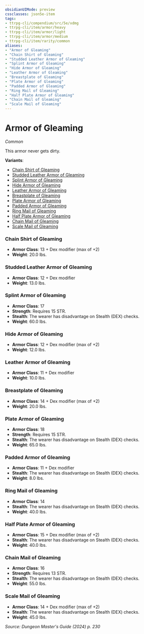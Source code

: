 ```yaml
---
obsidianUIMode: preview
cssclasses: json5e-item
tags:
- ttrpg-cli/compendium/src/5e/xdmg
- ttrpg-cli/item/armor/heavy
- ttrpg-cli/item/armor/light
- ttrpg-cli/item/armor/medium
- ttrpg-cli/item/rarity/common
aliases: 
- "Armor of Gleaming"
- "Chain Shirt of Gleaming"
- "Studded Leather Armor of Gleaming"
- "Splint Armor of Gleaming"
- "Hide Armor of Gleaming"
- "Leather Armor of Gleaming"
- "Breastplate of Gleaming"
- "Plate Armor of Gleaming"
- "Padded Armor of Gleaming"
- "Ring Mail of Gleaming"
- "Half Plate Armor of Gleaming"
- "Chain Mail of Gleaming"
- "Scale Mail of Gleaming"
---
```

# Armor of Gleaming
*Common*  


This armor never gets dirty.

**Variants**:
- [Chain Shirt of Gleaming](#Chain%20Shirt%20of%20Gleaming)
- [Studded Leather Armor of Gleaming](#Studded%20Leather%20Armor%20of%20Gleaming)
- [Splint Armor of Gleaming](#Splint%20Armor%20of%20Gleaming)
- [Hide Armor of Gleaming](#Hide%20Armor%20of%20Gleaming)
- [Leather Armor of Gleaming](#Leather%20Armor%20of%20Gleaming)
- [Breastplate of Gleaming](#Breastplate%20of%20Gleaming)
- [Plate Armor of Gleaming](#Plate%20Armor%20of%20Gleaming)
- [Padded Armor of Gleaming](#Padded%20Armor%20of%20Gleaming)
- [Ring Mail of Gleaming](#Ring%20Mail%20of%20Gleaming)
- [Half Plate Armor of Gleaming](#Half%20Plate%20Armor%20of%20Gleaming)
- [Chain Mail of Gleaming](#Chain%20Mail%20of%20Gleaming)
- [Scale Mail of Gleaming](#Scale%20Mail%20of%20Gleaming)

### Chain Shirt of Gleaming

- **Armor Class**: 13 + Dex modifier (max of +2)
- **Weight**: 20.0 lbs.

### Studded Leather Armor of Gleaming

- **Armor Class**: 12 + Dex modifier
- **Weight**: 13.0 lbs.

### Splint Armor of Gleaming

- **Armor Class**: 17
- **Strength**: Requires 15 STR.
- **Stealth**: The wearer has disadvantage on Stealth (DEX) checks.
- **Weight**: 60.0 lbs.

### Hide Armor of Gleaming

- **Armor Class**: 12 + Dex modifier (max of +2)
- **Weight**: 12.0 lbs.

### Leather Armor of Gleaming

- **Armor Class**: 11 + Dex modifier
- **Weight**: 10.0 lbs.

### Breastplate of Gleaming

- **Armor Class**: 14 + Dex modifier (max of +2)
- **Weight**: 20.0 lbs.

### Plate Armor of Gleaming

- **Armor Class**: 18
- **Strength**: Requires 15 STR.
- **Stealth**: The wearer has disadvantage on Stealth (DEX) checks.
- **Weight**: 65.0 lbs.

### Padded Armor of Gleaming

- **Armor Class**: 11 + Dex modifier
- **Stealth**: The wearer has disadvantage on Stealth (DEX) checks.
- **Weight**: 8.0 lbs.

### Ring Mail of Gleaming

- **Armor Class**: 14
- **Stealth**: The wearer has disadvantage on Stealth (DEX) checks.
- **Weight**: 40.0 lbs.

### Half Plate Armor of Gleaming

- **Armor Class**: 15 + Dex modifier (max of +2)
- **Stealth**: The wearer has disadvantage on Stealth (DEX) checks.
- **Weight**: 40.0 lbs.

### Chain Mail of Gleaming

- **Armor Class**: 16
- **Strength**: Requires 13 STR.
- **Stealth**: The wearer has disadvantage on Stealth (DEX) checks.
- **Weight**: 55.0 lbs.

### Scale Mail of Gleaming

- **Armor Class**: 14 + Dex modifier (max of +2)
- **Stealth**: The wearer has disadvantage on Stealth (DEX) checks.
- **Weight**: 45.0 lbs.


*Source: Dungeon Master's Guide (2024) p. 230*